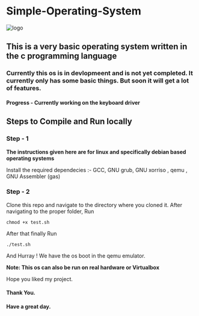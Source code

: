# Simple-Operating-System

![logo](https://user-images.githubusercontent.com/88311744/158594136-dce39017-f7e2-4e66-a2b4-8786b01761c3.png)

## This is a very basic operating system written in the c programming language

### Currently this os is in devlopmeent and is not yet completed. It currently only has some basic things. But soon it will get a lot of features.

#### Progress - Currently working on the keyboard driver

## Steps to Compile and Run locally

### Step - 1
<strong>The instructions given here are for linux and specifically debian based operating systems</strong>

Install the required dependecies :- GCC, GNU grub, GNU xorriso , qemu , GNU Assembler (gas)

### Step - 2
Clone this repo and navigate to the directory where you cloned it. After navigating to the proper folder,
Run
```
chmod +x test.sh
```
After that finally Run
```
./test.sh
```
And Hurray ! We have the os boot in the qemu emulator.

<strong>Note: This os can also be run on real hardware or Virtualbox</strong>

Hope you liked my project.

#### Thank You.
#### Have a great day.
